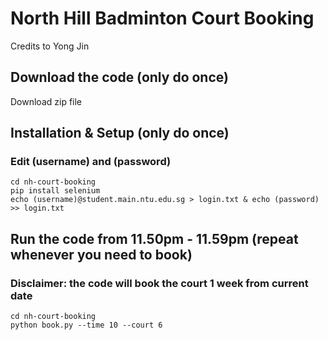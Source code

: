 # North Hill Badminton Court Booking
Credits to Yong Jin

## Download the code (only do once)
Download zip file

## Installation & Setup (only do once)
### Edit (username) and (password)
    cd nh-court-booking
    pip install selenium
    echo (username)@student.main.ntu.edu.sg > login.txt & echo (password) >> login.txt

## Run the code from 11.50pm - 11.59pm (repeat whenever you need to book)
### Disclaimer: the code will book the court 1 week from current date
    cd nh-court-booking
    python book.py --time 10 --court 6 
